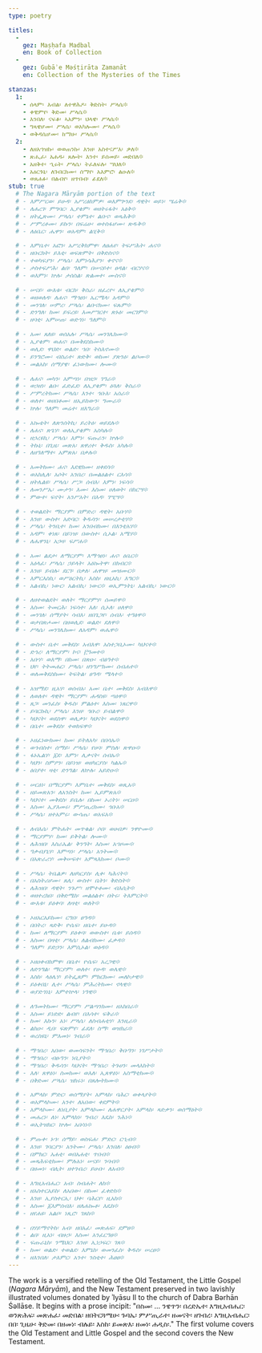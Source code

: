 ```yaml
---
type: poetry

titles:
  -
    gez: Maṣḥafa Madbal
    en: Book of Collection
  -
    gez: Gubāʾe Məśṭirāta Zamanāt
    en: Collection of the Mysteries of the Times

stanzas:
  1:
    - ሰላም፡ እብል፡ ለተዋሕዶ፡ ቅድስት፡ ሥላሴ፨
    - ቀዊምየ፡ ቅድመ፡ ሥላሴ፨
    - እንበለ፡ ናፍቆ፡ ኣአምን፡ ህላዌ፡ ሥላሴ፨
    - ግጻዌሆሙ፡ ሥላሴ፡ ወአካሎሙ፡ ሥላሴ፨
    - ወቅዳሴሆሙ፡ ከማሁ፡ ሥላሴ፨
  2:
    - ለዘአኀዝኩ፡ ወወጠንኩ፡ እንዘ፡ አስተናሥእ፡ ቃለ፨
    - ጽሒፈ፡ አሐዱ፡ ጸሎት፡ እንተ፡ ይሰመይ፡ መድበለ፨
    - አዘቅተ፡ ኂሩት፡ ሥላሴ፡ ትፈለፍሉ፡ ሣህለ፨
    - አዕርጉኒ፡ ለገብርክሙ፡ ሰማየ፡ አእምሮ፡ ልዑለ፨
    - ወጸሐፉ፡ በልብየ፡ ዘጥበብ፡ ፊደለ፨
stub: true
  # The Nagara Māryām portion of the text
  # - እምሥርወ፡ ይሁዳ፡ አሥረፅክምዎ፡ ወእምጕንደ፡ ዳዊት፡ ወይነ፡ ሤሬቅ፨
  # - ለሐረገ፡ ምግባር፡ ኢያቄም፡ ወዘትሩፋት፡ አፅቅ፨
  # - ዘትፌጽሙ፡ ሥላሴ፡ ተምኔተ፡ ልቡና፡ ወጻሕቅ፨
  # - ሥምረቶሙ፡ ይኩን፡ በፍሬሁ፡ ወተስፋሆሙ፡ ጽዱቅ፨
  # - ለዕቤር፡ ሔዋን፡ ወአዳም፡ ልሂቅ፨

  # - እምቤተ፡ አፎን፡ አሥረቅክምዋ፡ ለፀሐየ፡ ትፍሥሕት፡ ሐና፨
  # - ዘቡርክት፡ ይእቲ፡ ወፍጽምት፡ በቅድስና፨
  # - ተወካፍያን፡ ሥላሴ፡ እምነሳሕያን፡ ቀኖና፨
  # - ታስተፍሥሕ፡ ልበ፡ ዓለም፡ በሠናይተ፡ ፀዳል፡ ብርሃና፨
  # - ወእምነ፡ ኵሉ፡ ታሰስል፡ ጽልመተ፡ ሙስና፨

  # - ሠናይ፡ ውእቱ፡ ብርከ፡ ቅስራ፡ ዘፈረዮ፡ ለኢያቄም፨
  # - ወዘወለዳ፡ ለሐና፡ ማኅፀነ፡ ኤርሜላ፡ አዳም፨
  # - መንገለ፡ ሠምረ፡ ሥላሴ፡ ልቡናክሙ፡ ፍጹም፨
  # - ድንግለ፡ ከመ፡ ይፍረዩ፡ እመሥገርተ፡ ጽኑዕ፡ መርገም፨
  # - ዘባቲ፡ አምሠጠ፡ ወድኅነ፡ ዓለም፨

  # - አመ፡ ጸለዩ፡ ወሰአሉ፡ ሥላሴ፡ መንገሌክሙ፨
  # - ኢያቄም፡ ወሐና፡ በመቅደስክሙ፨
  # - ወሊደ፡ ዋህድ፡ ወልድ፡ ኀበ፡ ትስእኖሙ፨
  # - ይንግሮሙ፡ ብስራተ፡ ጽድቅ፡ ወከመ፡ ያጽንዕ፡ ልቦሙ፨
  # - መልአከ፡ ሰማያዌ፡ ፈነውክሙ፡ ሎሙ፨

  # - ለሐና፡ መካን፡ አምጣነ፡ በዝኃ፡ ገዓራ፨
  # - ወኃዘነ፡ ልቡ፡ ፈድፈደ፡ ለኢያቄም፡ ዕጓለ፡ ቅስራ፨
  # - ሥምረትክሙ፡ ሥላሴ፡ እንተ፡ ኅቡእ፡ አሰራ፨
  # - ወለተ፡ ወሀበቶሙ፡ ዘኢይከውን፡ ግሙራ፨
  # - ኵሉ፡ ዓለም፡ መሬተ፡ ዘእግራ፨

  # - አኰቴት፡ ለጽንሰትኪ፡ ይረትዕ፡ ወይደሉ፨
  # - ለሐና፡ ጽጌሃ፡ ወለኢያቄም፡ አስካሉ፨
  # - ዘኃረዩኪ፡ ሥላሴ፡ እምነ፡ ፍጡራን፡ ኵሉ፨
  # - ትኩኒ፡ በጊዜ፡ መጽአ፡ ጸዋሪተ፡ ቅዱስ፡ አካሉ፨
  # - ለዘዓለማተ፡ አምጽአ፡ በቃሉ፨

  # - አመትክሙ፡ ሐና፡ እደዊክሙ፡ ዘቀደሳ፨
  # - ወአክሊለ፡ አሶት፡ አንበረ፡ በመልዕልተ፡ ርእሳ፨
  # - ዘትሌልዩ፡ ሥላሴ፡ ሥጋ፡ ሰብእ፡ እምነ፡ ነፍሳ፨
  # - ለመንሥኤ፡ ሙታን፡ እሙ፡ እስመ፡ ሀለወት፡ በከርሣ፨
  # - ምውተ፡ ፍኖት፡ አንሥአት፡ በእዳ፡ ገሢሣ፨

  # - ተወልደት፡ ማርያም፡ በምድረ፡ ዳዊት፡ አቡሃ፨
  # - እንዘ፡ ውስተ፡ አድባር፡ ቅዱሳን፡ መሠረታቲሃ፨
  # - ሥላሴ፡ ትንቢተ፡ ከመ፡ አንበብክሙ፡ በእንቲአሃ፨
  # - አዳም፡ ቀነጸ፡ በይነዝ፡ በውስተ፡ ሲኦል፡ አሜሃ፨
  # - ለሔዋንኒ፡ አኃዛ፡ ፍሥሐ፨

  # - አመ፡ ልደታ፡ ለማርያም፡ እማኅፀነ፡ ሐና፡ ዕቤር፨
  # - አዕላፈ፡ ሥላሴ፡ ኃይላት፡ አዕኰትዋ፡ በክብር፨
  # - እንዘ፡ ይብሉ፡ ደርገ፡ በቃለ፡ ሐዋዝ፡ መዝሙር፨
  # - እምርእስኪ፡ ወሥዕርትኪ፡ እስከ፡ ዘዚአኪ፡ እግር፨
  # - አልብኪ፡ ነውር፡ አልብኪ፡ ነውር፨ ወኢምንትኒ፡ አልብኪ፡ ነውር፨

  # - ለዘተወልደት፡ ወለት፡ ማርያምሃ፡ ሰመይዋ፨
  # - እስመ፡ ትመርሕ፡ ነፍሳተ፡ እለ፡ ሲኦለ፡ ሀለዋ፨
  # - መንገለ፡ ሰማያት፡ ሳብእ፡ ዘበጌጋየ፡ ሰብእ፡ ተዓፅዋ፨
  # - ወታበጽሖሙ፡ በዘወሊደ፡ ወልድ፡ ደለዋ፨
  # - ሥላሴ፡ መንገሌክሙ፡ ለአዳም፡ ወሔዋ፨

  # - ውስተ፡ ቤተ፡ መቅደስ፡ አብእዋ፡ አስተጋቢኦሙ፡ ካህናተ፨
  # - ድኅረ፡ ለማርያም፡ ኮና፡ ፫ዓመተ፨
  # - አቡሃ፡ ወእማ፡ በከመ፡ በጽዑ፡ ብፅዓተ፨
  # - ህየ፡ ትትመሐር፡ ሥላሴ፡ ዘንግሥክሙ፡ ሰብሐተ፨
  # - ወለመቅደስክሙ፡ ትፍትል፡ ፀዓዳ፡ ሜላተ፨

  # - አዝማደ፡ ዚአሃ፡ ወሰብአ፡ አመ፡ ቤተ፡ መቅደስ፡ አብእዋ፨
  # - ለወለተ፡ ዳዊት፡ ማርያም፡ ሐዳስዩ፡ ጣዕዋ፨
  # - ጸጋ፡ መንፈስ፡ ቅዱስ፡ ምልዕተ፡ እስመ፡ ነጸርዋ፨
  # - ይባርኩኪ፡ ሥላሴ፡ እንዘ፡ ኅቡረ፡ ይብልዋ፨
  # - ካህናት፡ ወደስዋ፡ ወሊቃነ፡ ካህናት፡ ወደስዋ፨
  # - በቤተ፡ መቅደስ፡ ተወክፍዋ፨

  # - ኦዘፈነውክሙ፡ ከመ፡ ይትለአካ፡ በበሳኡ፨
  # - ወኅብስተ፡ ሰማይ፡ ሥላሴ፡ የሀባ፡ ምስለ፡ ጽዋዑ፨
  # - ፋኑኤልሃ፡ ፩ደ፡ እምነ፡ ሊቃናት፡ ሰብኡ፨
  # - ካህን፡ ስምዖን፡ በይነዝ፡ ወዘካርያስ፡ ካልኡ፨
  # - ዕበያተ፡ ዛቲ፡ ድንግል፡ ለኵሉ፡ አይድዑ፨

  # - ሠርዕነ፡ በማርያም፡ እምቤተ፡ መቅደስ፡ ወጺአ፨
  # - ዘይመጽአን፡ ለአንስት፡ ከመ፡ ኢይምጽአ፨
  # - ካህናተ፡ መቅደስ፡ ይቤሉ፡ በከመ፡ ኦሪትነ፡ ሠርዐ፨
  # - እስመ፡ ኢያእመሩ፡ ምሥጢረክሙ፡ ኅቡአ፨
  # - ሥላሴ፡ ዘተአምሩ፡ ውሳጤ፡ ወአፍአ፨

  # - ለብእሴ፡ ምትሐት፡ መጥቁል፡ ሶበ፡ ወሀብዎ፡ ንዋዮሙ፨
  # - ማርያምሃ፡ ከመ፡ ይቅትል፡ ሎሙ፨
  # - ለሕዝበ፡ እስራኤል፡ ቅንዓት፡ እስመ፡ አኀዞሙ፨
  # - ዓቃብያኒሃ፡ እምጣነ፡ ሥላሴ፡ አንትሙ፨
  # - በአጽራሪሃ፡ መቅሠፍተ፡ አምጻእክሙ፡ ቦሙ፨

  # - ሥላሴ፡ ትቤልዎ፡ ለዘካርያስ፡ ሊቀ፡ ካሕናት፨
  # - በአስትሪሆሙ፡ ጸሊ፡ ውስተ፡ ቤትነ፡ ቅድስት፨
  # - ለሕዝበ፡ ዳዊት፡ ንጉሥ፡ ዘሞተቶሙ፡ ብእሲት፨
  # - ወዘተረክበ፡ በቅድሜከ፡ መልዕልተ፡ በትሩ፡ ትእምርት፨
  # - ውእቱ፡ ይዕቀባ፡ ለዛቲ፡ ወለት፨

  # - ኦዘአርአይክሙ፡ ርግበ፡ ፀዓዳ፨
  # - በበትረ፡ ጻድቅ፡ ዮሴፍ፡ ዘቤተ፡ ይሁዳ፨
  # - ከመ፡ ለማርያም፡ ይዕቀባ፡ ወውስተ፡ ቤቱ፡ ይሰዳ፨
  # - እስመ፡ በዛቲ፡ ሥላሴ፡ ለልብክሙ፡ ፈቃዳ፨
  # - ዓለም፡ ይድኃን፡ እምሲኦል፡ ወዕዳ፨

  # - ኦዘዐቀብክምዋ፡ በቤተ፡ ዮሴፍ፡ አረጋዊ፨
  # - ለድንግል፡ ማርያም፡ ወለተ፡ የሁዳ፡ ወሌዊ፨
  # - እስከ፡ ላዕሌሃ፡ ይትፌጸም፡ ምክርክሙ፡ መለኮታዊ፨
  # - ይዕቀበኒ፡ ሊተ፡ ሥላሴ፡ ምሕረትክሙ፡ ኖላዊ፨
  # - ወያድኅነኒ፡ እምተኵላ፡ ነዓዊ፨

  # - ለዓመትክሙ፡ ማርያም፡ ሥልጣንክሙ፡ ዘአክበራ፨
  # - እስመ፡ ይነድድ፡ ልብየ፡ በእሳተ፡ ፍቅራ፨
  # - ከመ፡ እኩን፡ አነ፡ ሥላሴ፡ ለስብሐቲሃ፡ እንዚራ፨
  # - ልክዑ፡ ዲበ፡ ፍጽምየ፡ ፊደለ፡ ስማ፡ ወዝክራ፨
  # - ወረስዩኒ፡ ምእመነ፡ ገብራ፨

  # - ማኅበረ፡ አበው፡ ወመሳፍንት፡ ማኅበረ፡ ቅቡዓን፡ ነገሥታት፨
  # - ማኅበረ፡ ብፁዓን፡ ነቢያት፨
  # - ማኅበረ፡ ቅዱሳን፡ ካህናት፡ ማኅበረ፡ ትጉሀን፡ መላእክት፨
  # - እለ፡ ጸዋዕነ፡ ስመክሙ፡ ወእለ፡ ኢጸዋዕነ፡ አስማቲክሙ፨
  # - በቅድመ፡ ሥላሴ፡ ዝክሩነ፡ በጸሎትክሙ፨

  # - አምላከ፡ ምድር፡ ወሰማያት፡ አምላከ፡ ባሕር፡ ወቀላያት፨
  # - ወአምላኮሙ፡ አንተ፡ ለአበው፡ ቀደምት፨
  # - አምላኮሙ፡ ለነቢያት፡ አምላኮሙ፡ ለሐዋርያት፡ አምላከ፡ ጻድቃን፡ ወሰማዕት፨
  # - መሐረነ፡ ለነ፡ አምላክነ፡ ግብረ፡ እዴከ፡ ንሕነ፨
  # - ወኢትዝክር፡ ኵሎ፡ አበሳነ፨

  # - ምጡቀ፡ ኑኀ፡ ሰማይ፡ ወስፍሐ፡ ምድር፡ ርኂብ፨
  # - እንዘ፡ ገባርያን፡ አንትሙ፡ ሥላሴ፡ እንበለ፡ ዕፀብ፨
  # - በምክር፡ አሐቲ፡ ወበአሐቲ፡ ጥበብ፨
  # - መጻሕፍቲክሙ፡ ምሉአነ፡ ሠናይ፡ ንባብ፨
  # - በዘመነ፡ ብሊት፡ ዘተገብረ፡ ይሁቡ፡ ለአብ፨

  # - እግዚአብሔር፡ አብ፡ ስብሐት፡ ለከ፨
  # - ዘአስተርአይከ፡ ለአበው፡ በከመ፡ ፈቀድከ፨
  # - እንዘ፡ ኢያስተርኢ፡ ህቀ፡ ባሕርየ፡ ዚአከ፨
  # - እስመ፡ ፩እምሰብእ፡ ዘለሐኰቶ፡ እዴከ፨
  # - ዘየሐዩ፡ አልቦ፡ ነጺሮ፡ ገጸከ፨

  # - በሃይማኖትከ፡ አብ፡ ዘበአፈ፡ መጽሐፍ፡ ደምፀ፨
  # - ልበ፡ ዚአነ፡ ብዙኃ፡ እስመ፡ አንፈርዓፀ፨
  # - ፍጡራኒከ፡ ንሜህር፡ እንዘ፡ ኢነኃፍር፡ ገጸ፨
  # - ከመ፡ ወልድ፡ ተወልደ፡ እምኔከ፡ ወመንፈስ፡ ቅዱስ፡ ሠረፀ፨
  # - ዘእንበለ፡ ታእምር፡ አንተ፡ ንስቲተ፡ ሕፀፀ፨
---
```

The work is a versified retelling of the Old Testament, the Little Gospel (*Nagara Māryām*), and the New Testament preserved in two lavishly illustrated volumes donated by ʾIyāsu II to the church of Dabra Bərhān Śəllāse. It begins with a prose incipit: "በስመ፡ ... ንዌጥን፡ በረድኤተ፡ እግዚአብሔር፡ ወንጽሕፍ፡ መጽሐፈ፡ መድበል፡ ዘበትርጓሜሁ፡ ጉባኤ፡ ምሥጢራተ፡ ዘመናት፡ ዘገብረ፡ እግዚአብሔር፡ በበ፡ ጊዜሁ፡ ቅድመ፡ በዘመነ፡ ብሉይ፡ እስከ፡ ይመጽእ፡ ዘመነ፡ ሐዲስ፡." The first volume covers the Old Testament and Little Gospel and the second covers the New Testament.
